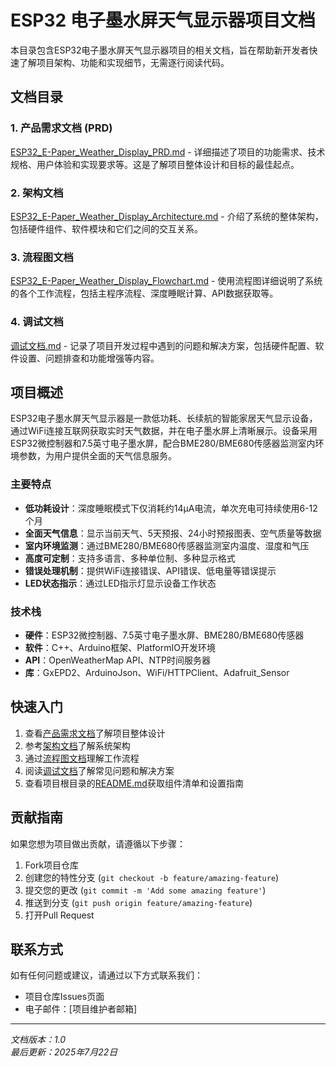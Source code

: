 # ESP32 电子墨水屏天气显示器项目文档

本目录包含ESP32电子墨水屏天气显示器项目的相关文档，旨在帮助新开发者快速了解项目架构、功能和实现细节，无需逐行阅读代码。

## 文档目录

### 1. 产品需求文档 (PRD)

[ESP32_E-Paper_Weather_Display_PRD.md](ESP32_E-Paper_Weather_Display_PRD.md) - 详细描述了项目的功能需求、技术规格、用户体验和实现要求等。这是了解项目整体设计和目标的最佳起点。

### 2. 架构文档

[ESP32_E-Paper_Weather_Display_Architecture.md](ESP32_E-Paper_Weather_Display_Architecture.md) - 介绍了系统的整体架构，包括硬件组件、软件模块和它们之间的交互关系。

### 3. 流程图文档

[ESP32_E-Paper_Weather_Display_Flowchart.md](ESP32_E-Paper_Weather_Display_Flowchart.md) - 使用流程图详细说明了系统的各个工作流程，包括主程序流程、深度睡眠计算、API数据获取等。

### 4. 调试文档

[调试文档.md](调试文档.md) - 记录了项目开发过程中遇到的问题和解决方案，包括硬件配置、软件设置、问题排查和功能增强等内容。

## 项目概述

ESP32电子墨水屏天气显示器是一款低功耗、长续航的智能家居天气显示设备，通过WiFi连接互联网获取实时天气数据，并在电子墨水屏上清晰展示。设备采用ESP32微控制器和7.5英寸电子墨水屏，配合BME280/BME680传感器监测室内环境参数，为用户提供全面的天气信息服务。

### 主要特点

- **低功耗设计**：深度睡眠模式下仅消耗约14μA电流，单次充电可持续使用6-12个月
- **全面天气信息**：显示当前天气、5天预报、24小时预报图表、空气质量等数据
- **室内环境监测**：通过BME280/BME680传感器监测室内温度、湿度和气压
- **高度可定制**：支持多语言、多种单位制、多种显示格式
- **错误处理机制**：提供WiFi连接错误、API错误、低电量等错误提示
- **LED状态指示**：通过LED指示灯显示设备工作状态

### 技术栈

- **硬件**：ESP32微控制器、7.5英寸电子墨水屏、BME280/BME680传感器
- **软件**：C++、Arduino框架、PlatformIO开发环境
- **API**：OpenWeatherMap API、NTP时间服务器
- **库**：GxEPD2、ArduinoJson、WiFi/HTTPClient、Adafruit_Sensor

## 快速入门

1. 查看[产品需求文档](ESP32_E-Paper_Weather_Display_PRD.md)了解项目整体设计
2. 参考[架构文档](ESP32_E-Paper_Weather_Display_Architecture.md)了解系统架构
3. 通过[流程图文档](ESP32_E-Paper_Weather_Display_Flowchart.md)理解工作流程
4. 阅读[调试文档](调试文档.md)了解常见问题和解决方案
5. 查看项目根目录的[README.md](../README.md)获取组件清单和设置指南

## 贡献指南

如果您想为项目做出贡献，请遵循以下步骤：

1. Fork项目仓库
2. 创建您的特性分支 (`git checkout -b feature/amazing-feature`)
3. 提交您的更改 (`git commit -m 'Add some amazing feature'`)
4. 推送到分支 (`git push origin feature/amazing-feature`)
5. 打开Pull Request

## 联系方式

如有任何问题或建议，请通过以下方式联系我们：

- 项目仓库Issues页面
- 电子邮件：[项目维护者邮箱]

---

*文档版本：1.0*  
*最后更新：2025年7月22日*